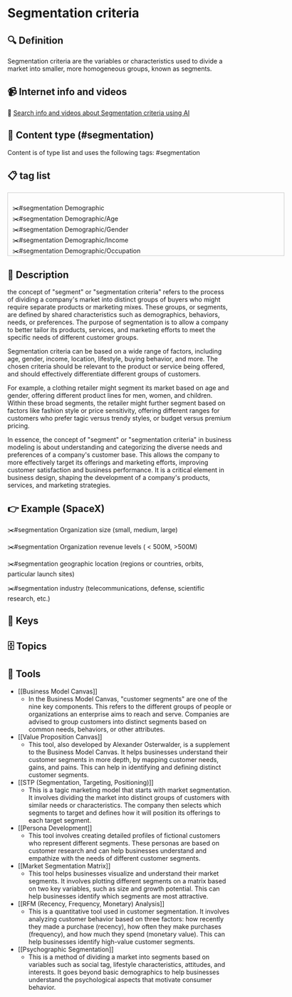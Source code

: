 
# Segmentation criteria


## 🔍 Definition
Segmentation criteria are the variables or characteristics used to divide a market into smaller, more homogeneous groups, known as segments.


## 📹 Internet info and videos
🤖 [Search info and videos about Segmentation criteria using AI](https://www.perplexity.ai/search?q=videos+about+Segmentation+criteria:+the+process+of+dividing+a+market+into+distinct+groups+of+customers+with+similar+needs+or+characteristics.
)

## 📰 Content type (#segmentation)
Content is of type list and uses the following tags: #segmentation



## 📋 tag list

<div style='max-height: 120px; overflow-y: auto; border: 1px solid #ccc; padding: 10px; width: 600px;'>
  <ul style='list-style-type: none; padding-left: 0;'>


<li>✂️#segmentation  Demographic</li>
<li>✂️#segmentation  Demographic/Age</li>
<li>✂️#segmentation  Demographic/Gender</li>
<li>✂️#segmentation  Demographic/Income</li>
<li>✂️#segmentation  Demographic/Occupation</li>
<li>✂️#segmentation  Demographic/Education Level</li>
<li>✂️#segmentation  Demographic/Marital Status</li>
<li>✂️#segmentation  Demographic/Family Size</li>
<li>✂️#segmentation  Demographic/Generation</li>
<li>✂️#segmentation  Geographic</li>
<li>✂️#segmentation  Geographic/Country</li>
<li>✂️#segmentation  Geographic/Region</li>
<li>✂️#segmentation  Geographic/City</li>
<li>✂️#segmentation  Geographic/Urban or Rural Area</li>
<li>✂️#segmentation  Geographic/Climate</li>
<li>✂️#segmentation  Geographic/Language</li>
<li>✂️#segmentation  Psychographic</li>
<li>✂️#segmentation  Psychographic/Lifestyle</li>
<li>✂️#segmentation  Psychographic/Personality Traits</li>
<li>✂️#segmentation  Psychographic/Values and Beliefs</li>
<li>✂️#segmentation  Psychographic/Interests and Hobbies</li>
<li>✂️#segmentation  Psychographic/Opinions and Attitudes</li>
<li>✂️#segmentation  Behavioral</li>
<li>✂️#segmentation  Behavioral/Purchase History</li>
<li>✂️#segmentation  Behavioral/Frequency of Purchases</li>
<li>✂️#segmentation  Behavioral/Loyalty Level</li>
<li>✂️#segmentation  Behavioral/Buying Stage</li>
<li>✂️#segmentation  Behavioral/Product Usage Rate</li>
<li>✂️#segmentation  Behavioral/Brand Interactions</li>
<li>✂️#segmentation  Behavioral/Online Behavior</li>
<li>✂️#segmentation  Behavioral/Social Media Usage</li>
<li>✂️#segmentation  Behavioral/Email Engagement</li>
<li>✂️#segmentation  Behavioral/App Usage</li>
<li>✂️#segmentation  Behavioral/Participation in Loyalty Programs</li>
<li>✂️#segmentation  Technographic</li>
<li>✂️#segmentation  Technographic/Devices Used</li>
<li>✂️#segmentation  Technographic/Operating Systems</li>
<li>✂️#segmentation  Technographic/Internet Connection Type</li>
<li>✂️#segmentation  Technographic/Software or Tool Preferences</li>
<li>✂️#segmentation  Firmographic</li>
<li>✂️#segmentation  Firmographic/Company Size</li>
<li>✂️#segmentation  Firmographic/Industry or Vertical</li>
<li>✂️#segmentation  Firmographic/Revenue</li>
<li>✂️#segmentation  Firmographic/Geographic Location</li>
<li>✂️#segmentation  Firmographic/Years in Business</li>
<li>✂️#segmentation  Firmographic/Customer Acquisition Method</li>
<li>✂️#segmentation  Firmographic/Technology Adoption</li>
<li>✂️#segmentation  Firmographic/Budget Availability</li>
<li>✂️#segmentation  Firmographic/Organizational Structure</li>
<li>✂️#segmentation  Firmographic/Pain Points or Challenges</li>
<li>✂️#segmentation  Purchase Behavior</li>
<li>✂️#segmentation  Purchase Behavior/Price Sensitivity</li>
<li>✂️#segmentation  Purchase Behavior/Purchase Frequency</li>
<li>✂️#segmentation  Purchase Behavior/Purchase Channel Preference</li>
<li>✂️#segmentation  Purchase Behavior/Brand Loyalty</li>
<li>✂️#segmentation  Purchase Behavior/Purchase Decision-Making Process</li>
<li>✂️#segmentation  Attitudinal</li>
<li>✂️#segmentation  Attitudinal/Brand Preferences</li>
<li>✂️#segmentation  Attitudinal/Perceived Value</li>
<li>✂️#segmentation  Attitudinal/Customer Satisfaction</li>
<li>✂️#segmentation  Attitudinal/Brand Advocacy</li>
<li>✂️#segmentation  Attitudinal/Perception of Competitors</li>
<li>✂️#segmentation  Lifecycle</li>
<li>✂️#segmentation  Lifecycle/New Customers</li>
<li>✂️#segmentation  Lifecycle/Repeat Customers</li>
<li>✂️#segmentation  Lifecycle/Lapsed Customers</li>
<li>✂️#segmentation  Lifecycle/Prospects</li>
<li>✂️#segmentation  Lifecycle/Advocates</li>
<li>✂️#segmentation  Usage Patterns</li>
<li>✂️#segmentation  Usage Patterns/Frequency of Use</li>
<li>✂️#segmentation  Usage Patterns/Usage Intensity</li>
<li>✂️#segmentation  Usage Patterns/Feature Adoption</li>
<li>✂️#segmentation  Segment-Specific</li>
<li>✂️#segmentation  Segment-Specific/Enterprise vs. Small Business</li>
<li>✂️#segmentation  Segment-Specific/B2B vs. B2C</li>
<li>✂️#segmentation  Segment-Specific/Influencers vs. End Users</li>
<li>✂️#segmentation  Motivational</li>
<li>✂️#segmentation  Motivational/Goals and Aspirations</li>
<li>✂️#segmentation  Motivational/Needs and Desires</li>
<li>✂️#segmentation  Motivational/Problem Awareness</li>
<li>✂️#segmentation  Social</li>
<li>✂️#segmentation  Social/Online Communities</li>
<li>✂️#segmentation  Social/Social Media Behavior</li>
<li>✂️#segmentation  Social/Influence and Opinion Leaders</li>
<li>✂️#segmentation  Channel Preference</li>
<li>✂️#segmentation  Channel Preference/Online vs. Offline</li>
<li>✂️#segmentation  Channel Preference/Mobile vs. Desktop</li>
<li>✂️#segmentation  Channel Preference/In-Person vs. Remote</li>
<li>✂️#segmentation  Lifecycle Stage</li>
<li>✂️#segmentation  Lifecycle Stage/Awareness Stage</li>
<li>✂️#segmentation  Lifecycle Stage/Consideration Stage</li>
<li>✂️#segmentation  Lifecycle Stage/Decision Stage</li>
<li>✂️#segmentation  **Price Sensitivity</li>
<li>✂️#segmentation  Price Sensitivity/High Price vs. Low Price</li>
<li>✂️#segmentation  Price Sensitivity/Luxury vs. Budget</li>
<li>✂️#segmentation  Price Sensitivity/Discount or Deal Seekers</li>
<li>✂️#segmentation  Purchase Influencers</li>
<li>✂️#segmentation  Purchase Influencers/Individual Decision-Maker</li>
<li>✂️#segmentation  Purchase Influencers/Group Decision-Makers</li>
<li>✂️#segmentation  Purchase Influencers/Influencers or Recommendations</li>
<li>✂️#segmentation  Risk Profile</li>
<li>✂️#segmentation  Risk Profile/Risk-Takers</li>
<li>✂️#segmentation  Risk Profile/Risk-Averse</li>
<li>✂️#segmentation  Purchase Triggers</li>
<li>✂️#segmentation  Purchase Triggers/Need-Based</li>
<li>✂️#segmentation  Purchase Triggers/Emotion-Based</li>
<li>✂️#segmentation  Purchase Triggers/Impulse Buyers</li>
<li>✂️#segmentation  Customer Journey</li>
<li>✂️#segmentation  Customer Journey/First-Time Buyers</li>
<li>✂️#segmentation  Customer Journey/Repeat Buyers</li>
<li>✂️#segmentation  Customer Journey/Abandoned Cart</li>
<li>✂️#segmentation  Customer Service Preferences</li>
<li>✂️#segmentation  Customer Service Preferences/Self-Service</li>
<li>✂️#segmentation  Customer Service Preferences/Phone Support</li>
<li>✂️#segmentation  Customer Service Preferences/Chat or Messaging Support</li>
<li>✂️#segmentation  Product Category Preferences</li>
<li>✂️#segmentation  Product Category Preferences/High-End vs. Affordable</li>
<li>✂️#segmentation  Product Category Preferences/Specific Industry or Niche</li>
<li>✂️#segmentation  Product Category Preferences/Complementary Products</li>
<li>✂️#segmentation  Innovation Adoption</li>
<li>✂️#segmentation  Innovation Adoption/Early Adopters</li>
<li>✂️#segmentation  Innovation Adoption/Late Majority</li>
<li>✂️#segmentation  Brand Engagement</li>
<li>✂️#segmentation  Brand Engagement/Socially Responsible Consumers</li>

  </ul>
</div>

## 📖 Description
the concept of "segment" or "segmentation criteria" refers to the process of dividing a company's market into distinct groups of buyers who might require separate products or marketing mixes. These groups, or segments, are defined by shared characteristics such as demographics, behaviors, needs, or preferences. The purpose of segmentation is to allow a company to better tailor its products, services, and marketing efforts to meet the specific needs of different customer groups.

Segmentation criteria can be based on a wide range of factors, including age, gender, income, location, lifestyle, buying behavior, and more. The chosen criteria should be relevant to the product or service being offered, and should effectively differentiate different groups of customers.

For example, a clothing retailer might segment its market based on age and gender, offering different product lines for men, women, and children. Within these broad segments, the retailer might further segment based on factors like fashion style or price sensitivity, offering different ranges for customers who prefer tagic versus trendy styles, or budget versus premium pricing.

In essence, the concept of "segment" or "segmentation criteria" in business modeling is about understanding and categorizing the diverse needs and preferences of a company's customer base. This allows the company to more effectively target its offerings and marketing efforts, improving customer satisfaction and business performance. It is a critical element in business design, shaping the development of a company's products, services, and marketing strategies.

## 👉 Example (SpaceX)

✂️#segmentation Organization size (small, medium, large)

✂️#segmentation Organization revenue levels ( < 500M, >500M)

✂️#segmentation geographic location (regions or countries, orbits, particular launch sites)

✂️#segmentation industry (telecommunications, defense, scientific research, etc.)


## 🔑 Keys



## 🗄️ Topics


## 🧰 Tools
- [[Business Model Canvas]]
  - In the Business Model Canvas, "customer segments" are one of the nine key components. This refers to the different groups of people or organizations an enterprise aims to reach and serve. Companies are advised to group customers into distinct segments based on common needs, behaviors, or other attributes.
- [[Value Proposition Canvas]]
  - This tool, also developed by Alexander Osterwalder, is a supplement to the Business Model Canvas. It helps businesses understand their customer segments in more depth, by mapping customer needs, gains, and pains. This can help in identifying and defining distinct customer segments.
- [[STP (Segmentation, Targeting, Positioning)]]
  - This is a tagic marketing model that starts with market segmentation. It involves dividing the market into distinct groups of customers with similar needs or characteristics. The company then selects which segments to target and defines how it will position its offerings to each target segment.
- [[Persona Development]]
  - This tool involves creating detailed profiles of fictional customers who represent different segments. These personas are based on customer research and can help businesses understand and empathize with the needs of different customer segments.
- [[Market Segmentation Matrix]]
  - This tool helps businesses visualize and understand their market segments. It involves plotting different segments on a matrix based on two key variables, such as size and growth potential. This can help businesses identify which segments are most attractive.
- [[RFM (Recency, Frequency, Monetary) Analysis]]
  - This is a quantitative tool used in customer segmentation. It involves analyzing customer behavior based on three factors: how recently they made a purchase (recency), how often they make purchases (frequency), and how much they spend (monetary value). This can help businesses identify high-value customer segments.
- [[Psychographic Segmentation]]
  - This is a method of dividing a market into segments based on variables such as social tag, lifestyle characteristics, attitudes, and interests. It goes beyond basic demographics to help businesses understand the psychological aspects that motivate consumer behavior.
